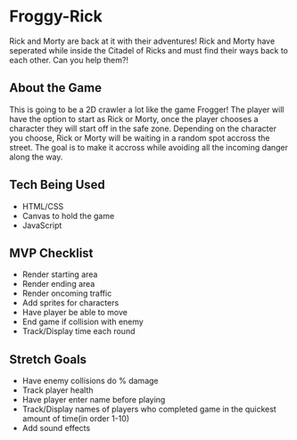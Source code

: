 # Froggy-Rick

Rick and Morty are back at it with their adventures! Rick and Morty have
seperated while inside the Citadel of Ricks and must find their ways back
to each other. Can you help them?!

## About the Game

This is going to be a 2D crawler a lot like the game Frogger! The player will
have the option to start as Rick or Morty, once the player chooses a character
they will start off in the safe zone. Depending on the character you choose,
Rick or Morty will be waiting in a random spot accross the street. The goal is
to make it accross while avoiding all the incoming danger along the way.

## Tech Being Used

- HTML/CSS
- Canvas to hold the game
- JavaScript

## MVP Checklist

- Render starting area
- Render ending area
- Render oncoming traffic
- Add sprites for characters
- Have player be able to move
- End game if collision with enemy
- Track/Display time each round

## Stretch Goals

- Have enemy collisions do % damage
- Track player health
- Have player enter name before playing
- Track/Display names of players who completed
  game in the quickest amount of time(in order 1-10)
- Add sound effects

